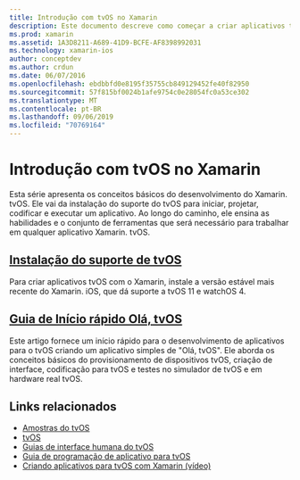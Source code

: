 ```yaml
---
title: Introdução com tvOS no Xamarin
description: Este documento descreve como começar a criar aplicativos tvOS com o Xamarin. Ele é vinculado a um guia de instalação e um guia de início rápido.
ms.prod: xamarin
ms.assetid: 1A3D8211-A689-41D9-BCFE-AF8398992031
ms.technology: xamarin-ios
author: conceptdev
ms.author: crdun
ms.date: 06/07/2016
ms.openlocfilehash: ebdbbfd0e8195f35755cb849129452fe40f82950
ms.sourcegitcommit: 57f815bf0024b1afe9754c0e28054fc0a53ce302
ms.translationtype: MT
ms.contentlocale: pt-BR
ms.lasthandoff: 09/06/2019
ms.locfileid: "70769164"
---
```

# <a name="getting-started-with-tvos-in-xamarin"></a>Introdução com tvOS no Xamarin

Esta série apresenta os conceitos básicos do desenvolvimento do Xamarin. tvOS. Ele vai da instalação do suporte do tvOS para iniciar, projetar, codificar e executar um aplicativo. Ao longo do caminho, ele ensina as habilidades e o conjunto de ferramentas que será necessário para trabalhar em qualquer aplicativo Xamarin. tvOS.

## <a name="installing-tvos-supportiostvosget-startedinstallationmd"></a>[Instalação do suporte de tvOS](~/ios/tvos/get-started/installation.md)

Para criar aplicativos tvOS com o Xamarin, instale a versão estável mais recente do Xamarin. iOS, que dá suporte a tvOS 11 e watchOS 4.

## <a name="hello-tvos-quick-start-guideiostvosget-startedhello-tvosmd"></a>[Guia de Início rápido Olá, tvOS](~/ios/tvos/get-started/hello-tvos.md)

Este artigo fornece um início rápido para o desenvolvimento de aplicativos para o tvOS criando um aplicativo simples de "Olá, tvOS". Ele aborda os conceitos básicos do provisionamento de dispositivos tvOS, criação de interface, codificação para tvOS e testes no simulador de tvOS e em hardware real tvOS.

## <a name="related-links"></a>Links relacionados

- [Amostras do tvOS](https://docs.microsoft.com/samples/browse/?products=xamarin&term=Xamarin.iOS+tvOS)
- [tvOS](https://developer.apple.com/tvos/)
- [Guias de interface humana do tvOS](https://developer.apple.com/tvos/human-interface-guidelines/)
- [Guia de programação de aplicativo para tvOS](https://developer.apple.com/library/prerelease/tvos/documentation/General/Conceptual/AppleTV_PG/)
- [Criando aplicativos para tvOS com Xamarin (vídeo)](https://university.xamarin.com/lightninglectures/tvos-with-xamarin)
